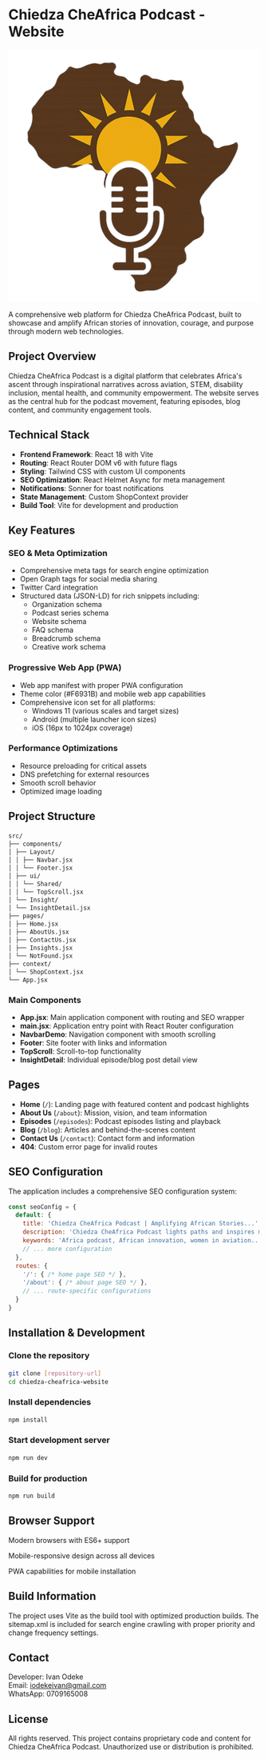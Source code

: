 # Chiedza CheAfrica Podcast - Website

![Chiedza CheAfrica Logo](public/mainlogo.png)

A comprehensive web platform for Chiedza CheAfrica Podcast, built to showcase and amplify African stories of innovation, courage, and purpose through modern web technologies.

## Project Overview

Chiedza CheAfrica Podcast is a digital platform that celebrates Africa's ascent through inspirational narratives across aviation, STEM, disability inclusion, mental health, and community empowerment. The website serves as the central hub for the podcast movement, featuring episodes, blog content, and community engagement tools.

## Technical Stack

- **Frontend Framework**: React 18 with Vite
- **Routing**: React Router DOM v6 with future flags
- **Styling**: Tailwind CSS with custom UI components
- **SEO Optimization**: React Helmet Async for meta management
- **Notifications**: Sonner for toast notifications
- **State Management**: Custom ShopContext provider
- **Build Tool**: Vite for development and production

## Key Features

### SEO & Meta Optimization
- Comprehensive meta tags for search engine optimization
- Open Graph tags for social media sharing
- Twitter Card integration
- Structured data (JSON-LD) for rich snippets including:
  - Organization schema
  - Podcast series schema
  - Website schema
  - FAQ schema
  - Breadcrumb schema
  - Creative work schema

### Progressive Web App (PWA)
- Web app manifest with proper PWA configuration
- Theme color (#F6931B) and mobile web app capabilities
- Comprehensive icon set for all platforms:
  - Windows 11 (various scales and target sizes)
  - Android (multiple launcher icon sizes)
  - iOS (16px to 1024px coverage)

### Performance Optimizations
- Resource preloading for critical assets
- DNS prefetching for external resources
- Smooth scroll behavior
- Optimized image loading

## Project Structure
```
src/
├── components/
│ ├── Layout/
│ │ ├── Navbar.jsx
│ │ └── Footer.jsx
│ ├── ui/
│ │ └── Shared/
│ │ └── TopScroll.jsx
│ └── Insight/
│ └── InsightDetail.jsx
├── pages/
│ ├── Home.jsx
│ ├── AboutUs.jsx
│ ├── ContactUs.jsx
│ ├── Insights.jsx
│ └── NotFound.jsx
├── context/
│ └── ShopContext.jsx
└── App.jsx
```

### Main Components
- **App.jsx**: Main application component with routing and SEO wrapper
- **main.jsx**: Application entry point with React Router configuration
- **NavbarDemo**: Navigation component with smooth scrolling
- **Footer**: Site footer with links and information
- **TopScroll**: Scroll-to-top functionality
- **InsightDetail**: Individual episode/blog post detail view

## Pages

- **Home** (`/`): Landing page with featured content and podcast highlights
- **About Us** (`/about`): Mission, vision, and team information
- **Episodes** (`/episodes`): Podcast episodes listing and playback
- **Blog** (`/blog`): Articles and behind-the-scenes content
- **Contact Us** (`/contact`): Contact form and information
- **404**: Custom error page for invalid routes

## SEO Configuration

The application includes a comprehensive SEO configuration system:

```javascript
const seoConfig = {
  default: {
    title: 'Chiedza CheAfrica Podcast | Amplifying African Stories...',
    description: 'Chiedza CheAfrica Podcast lights paths and inspires minds...',
    keywords: 'Africa podcast, African innovation, women in aviation...',
    // ... more configuration
  },
  routes: {
    '/': { /* home page SEO */ },
    '/about': { /* about page SEO */ },
    // ... route-specific configurations
  }
}
```

## Installation & Development

### Clone the repository
```bash
git clone [repository-url]
cd chiedza-cheafrica-website
```

### Install dependencies
```bash
npm install
```

### Start development server
```bash
npm run dev
```

### Build for production
```bash
npm run build
```

## Browser Support
Modern browsers with ES6+ support

Mobile-responsive design across all devices

PWA capabilities for mobile installation

## Build Information
The project uses Vite as the build tool with optimized production builds. The sitemap.xml is included for search engine crawling with proper priority and change frequency settings.

## Contact
Developer: Ivan Odeke  
Email: iodekeivan@gmail.com  
WhatsApp: 0709165008

## License
All rights reserved. This project contains proprietary code and content for Chiedza CheAfrica Podcast. Unauthorized use or distribution is prohibited.


